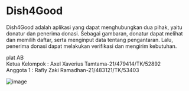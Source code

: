 # Dish4Good
Dish4Good adalah aplikasi yang dapat menghubungkan dua pihak, yaitu donatur dan penerima donasi. Sebagai gambaran, donatur dapat melihat dan memilih daftar, serta menginput data tentang pengantaran. Lalu, penerima donasi dapat melakukan verifikasi dan mengirim kebutuhan.

plat AB <br>
Ketua Kelompok : Axel Xaverius Tamtama-21/479414/TK/52892 <br>
Anggota 1 : Rafly Zaki Ramadhan-21/483121/TK/53403 <br>

![image](https://github.com/axelxav/Dish4Good_v2/assets/119383528/bdb96f90-fb49-4777-a86f-fe136677d1f7)

